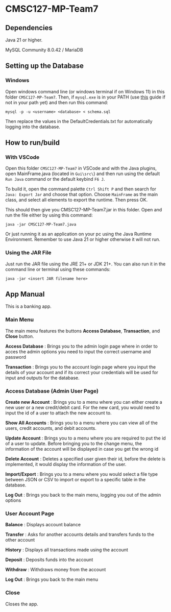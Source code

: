 # CMSC127-MP-Team7

## Dependencies

Java 21 or higher.

MySQL Community 8.0.42 / MariaDB

## Setting up the Database

### Windows

Open windows command line (or windows terminal if on Windows 11) in this folder `CMSC127-MP-Team7`.
Then, if `mysql.exe` is in your PATH (use [this](https://dev.mysql.com/doc/mysql-windows-excerpt/5.7/en/mysql-installation-windows-path.html)
guide if not in your path yet) and then run this command:

```
mysql -p -u <username> <database> < schema.sql
```

Then replace the values in the DefaultCredentials.txt for automatically logging into the database.

## How to run/build

### With VSCode

Open this folder `CMSC127-MP-Team7` in VSCode and with the Java plugins, open MainFrame.java
(located in `Gui\src\`) and then run using the default `Run Java` command or the default keybind `F6 J`.

To build it, open the command palette `Ctrl Shift P` and then search for `Java: Export Jar` and choose that option.
Choose `MainFrame` as the main class, and select all elements to export the runtime. Then press OK.

This should then give you CMSC127-MP-Team7.jar in this folder. Open and run the file either by using this command:

```
java -jar CMSC127-MP-Team7.java
```

Or just running it as an application on your pc using the Java Runtime Environment.
Remember to use Java 21 or higher otherwise it will not run.

### Using the JAR File

Just run the JAR file using the JRE 21+ or JDK 21+. You can also run it in the command line or terminal using these commands:

```
java -jar <insert JAR filename here>
```

## App Manual

This is a banking app.

### Main Menu

The main menu features the buttons **Access Database**, **Transaction**, and **Close** button.

**Access Database**
: Brings you to the admin login page where in order to acces the admin options you need to input the correct username and password

**Transaction**
: Brings you to the account login page where you input the details of your account and if its correct your credentials will be used for input and outputs for the database.

### Access Database (Admin User Page)

**Create new Account**
: Brings you to a menu where you can either create a new user or a new credit/debit card. For the new card, you would need to input the id of a user to attach the new account to.

**Show All Accounts**
: Brings you to a menu where you can view all of the users, credit accounts, and debit accounts.

**Update Account**
: Brings you to a menu where you are required to put the id of a user to update. Before bringing you to the change menu, the information of the account will be displayed in case you get the wrong id

**Delete Account**
: Deletes a specified user given their id, before the delete is implemented, it would display the information of the user.

**Import/Export**
: Brings you to a menu where you would select a file type between JSON or CSV to import or export to a specific table in the database.

**Log Out**
: Brings you back to the main menu, logging you out of the admin options

### User Account Page

**Balance**
: Displays account balance

**Transfer**
: Asks for another accounts details and transfers funds to the other account

**History**
: Displays all transactions made using the account

**Deposit**
: Deposits funds into the account

**Withdraw**
: Withdraws money from the account

**Log Out**
: Brings you back to the main menu

### Close

Closes the app.

